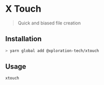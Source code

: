 # X Touch

> Quick and biased file creation

## Installation

```bash
> yarn global add @xploration-tech/xtouch
```

## Usage

```
xtouch
```
